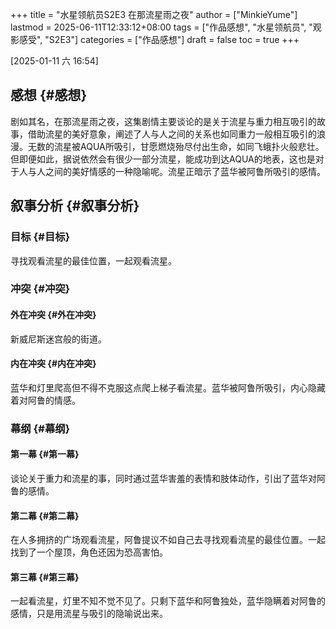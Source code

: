 +++
title = "水星领航员S2E3 在那流星雨之夜"
author = ["MinkieYume"]
lastmod = 2025-06-11T12:33:12+08:00
tags = ["作品感想", "水星领航员", "观影感受", "S2E3"]
categories = ["作品感想"]
draft = false
toc = true
+++

<span class="timestamp-wrapper"><span class="timestamp">[2025-01-11 六 16:54]</span></span>


## 感想 {#感想}

剧如其名，在那流星雨之夜，这集剧情主要谈论的是关于流星与重力相互吸引的故事，借助流星的美好意象，阐述了人与人之间的关系也如同重力一般相互吸引的浪漫。无数的流星被AQUA所吸引，甘愿燃烧殆尽付出生命，如同飞蛾扑火般悲壮。但即便如此，据说依然会有很少一部分流星，能成功到达AQUA的地表，这也是对于人与人之间的美好情感的一种隐喻呢。流星正暗示了蓝华被阿鲁所吸引的感情。


## 叙事分析 {#叙事分析}


### 目标 {#目标}

寻找观看流星的最佳位置，一起观看流星。


### 冲突 {#冲突}


#### 外在冲突 {#外在冲突}

新威尼斯迷宫般的街道。


#### 内在冲突 {#内在冲突}

蓝华和灯里爬高但不得不克服这点爬上梯子看流星。蓝华被阿鲁所吸引，内心隐藏着对阿鲁的情感。


### 幕纲 {#幕纲}


#### 第一幕 {#第一幕}

谈论关于重力和流星的事，同时通过蓝华害羞的表情和肢体动作，引出了蓝华对阿鲁的感情。


#### 第二幕 {#第二幕}

在人多拥挤的广场观看流星，阿鲁提议不如自己去寻找观看流星的最佳位置。一起找到了一个屋顶，角色还因为恐高害怕。


#### 第三幕 {#第三幕}

一起看流星，灯里不知不觉不见了。只剩下蓝华和阿鲁独处，蓝华隐瞒着对阿鲁的感情，只是用流星与吸引的隐喻说出来。
